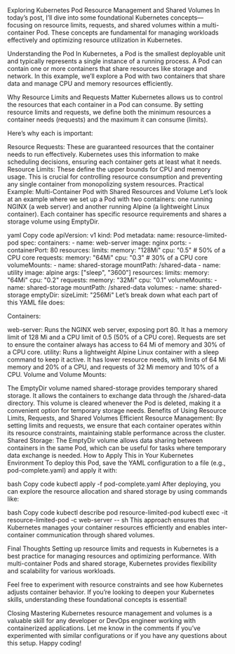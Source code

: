 Exploring Kubernetes Pod Resource Management and Shared Volumes
In today’s post, I’ll dive into some foundational Kubernetes concepts—focusing on resource limits, requests, and shared volumes within a multi-container Pod. These concepts are fundamental for managing workloads effectively and optimizing resource utilization in Kubernetes.

Understanding the Pod
In Kubernetes, a Pod is the smallest deployable unit and typically represents a single instance of a running process. A Pod can contain one or more containers that share resources like storage and network. In this example, we’ll explore a Pod with two containers that share data and manage CPU and memory resources efficiently.

Why Resource Limits and Requests Matter
Kubernetes allows us to control the resources that each container in a Pod can consume. By setting resource limits and requests, we define both the minimum resources a container needs (requests) and the maximum it can consume (limits).

Here’s why each is important:

Resource Requests: These are guaranteed resources that the container needs to run effectively. Kubernetes uses this information to make scheduling decisions, ensuring each container gets at least what it needs.
Resource Limits: These define the upper bounds for CPU and memory usage. This is crucial for controlling resource consumption and preventing any single container from monopolizing system resources.
Practical Example: Multi-Container Pod with Shared Resources and Volume
Let’s look at an example where we set up a Pod with two containers: one running NGINX (a web server) and another running Alpine (a lightweight Linux container). Each container has specific resource requirements and shares a storage volume using EmptyDir.

yaml
Copy code
apiVersion: v1
kind: Pod
metadata:
  name: resource-limited-pod
spec:
  containers:
    - name: web-server
      image: nginx
      ports:
        - containerPort: 80
      resources:
        limits:
          memory: "128Mi"
          cpu: "0.5"  # 50% of a CPU core
        requests:
          memory: "64Mi"
          cpu: "0.3"  # 30% of a CPU core
      volumeMounts:
        - name: shared-storage
          mountPath: /shared-data
    - name: utility
      image: alpine
      args: ["sleep", "3600"]
      resources:
        limits:
          memory: "64Mi"
          cpu: "0.2"
        requests:
          memory: "32Mi"
          cpu: "0.1"
      volumeMounts:
        - name: shared-storage
          mountPath: /shared-data
  volumes:
    - name: shared-storage
      emptyDir:
        sizeLimit: "256Mi"
Let’s break down what each part of this YAML file does:

Containers:

web-server: Runs the NGINX web server, exposing port 80. It has a memory limit of 128 Mi and a CPU limit of 0.5 (50% of a CPU core). Requests are set to ensure the container always has access to 64 Mi of memory and 30% of a CPU core.
utility: Runs a lightweight Alpine Linux container with a sleep command to keep it active. It has lower resource needs, with limits of 64 Mi memory and 20% of a CPU, and requests of 32 Mi memory and 10% of a CPU.
Volume and Volume Mounts:

The EmptyDir volume named shared-storage provides temporary shared storage. It allows the containers to exchange data through the /shared-data directory. This volume is cleared whenever the Pod is deleted, making it a convenient option for temporary storage needs.
Benefits of Using Resource Limits, Requests, and Shared Volumes
Efficient Resource Management: By setting limits and requests, we ensure that each container operates within its resource constraints, maintaining stable performance across the cluster.
Shared Storage: The EmptyDir volume allows data sharing between containers in the same Pod, which can be useful for tasks where temporary data exchange is needed.
How to Apply This in Your Kubernetes Environment
To deploy this Pod, save the YAML configuration to a file (e.g., pod-complete.yaml) and apply it with:

bash
Copy code
kubectl apply -f pod-complete.yaml
After deploying, you can explore the resource allocation and shared storage by using commands like:

bash
Copy code
kubectl describe pod resource-limited-pod
kubectl exec -it resource-limited-pod -c web-server -- sh
This approach ensures that Kubernetes manages your container resources efficiently and enables inter-container communication through shared volumes.

Final Thoughts
Setting up resource limits and requests in Kubernetes is a best practice for managing resources and optimizing performance. With multi-container Pods and shared storage, Kubernetes provides flexibility and scalability for various workloads.

Feel free to experiment with resource constraints and see how Kubernetes adjusts container behavior. If you’re looking to deepen your Kubernetes skills, understanding these foundational concepts is essential!

Closing
Mastering Kubernetes resource management and volumes is a valuable skill for any developer or DevOps engineer working with containerized applications. Let me know in the comments if you’ve experimented with similar configurations or if you have any questions about this setup. Happy coding!

